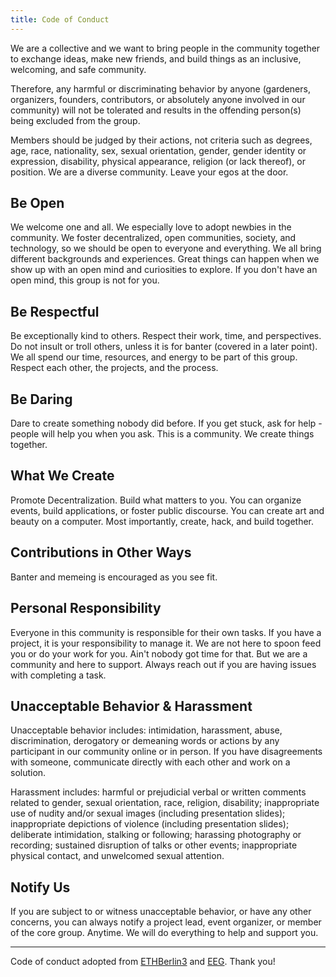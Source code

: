 ```yaml
---
title: Code of Conduct
---
```


We are a collective and we want to bring people in the community together to exchange ideas, make new friends, and build things as an inclusive, welcoming, and safe community.

Therefore, any harmful or discriminating behavior by anyone (gardeners, organizers, founders, contributors, or absolutely anyone involved in our community) will not be tolerated and results in the offending person(s) being excluded from the group.

Members should be judged by their actions, not criteria such as degrees, age, race, nationality, sex, sexual orientation, gender, gender identity or expression, disability, physical appearance, religion (or lack thereof), or position. We are a diverse community. Leave your egos at the door.

## Be Open
We welcome one and all. We especially love to adopt newbies in the community. We foster decentralized, open communities, society, and technology, so we should be open to everyone and everything. We all bring different backgrounds and experiences. Great things can happen when we show up with an open mind and curiosities to explore. If you don't have an open mind, this group is not for you.

## Be Respectful
Be exceptionally kind to others. Respect their work, time, and perspectives. Do not insult or troll others, unless it is for banter (covered in a later point). We all spend our time, resources, and energy to be part of this group. Respect each other, the projects, and the process.

## Be Daring
Dare to create something nobody did before. If you get stuck, ask for help - people will help you when you ask. This is a community. We create things together.

## What We Create
Promote Decentralization. Build what matters to you. You can organize events, build applications, or foster public discourse. You can create art and beauty on a computer. Most importantly, create, hack, and build together.

## Contributions in Other Ways
Banter and memeing is encouraged as you see fit.

## Personal Responsibility
Everyone in this community is responsible for their own tasks. If you have a project, it is your responsibility to manage it. We are not here to spoon feed you or do your work for you. Ain't nobody got time for that. But we are a community and here to support. Always reach out if you are having issues with completing a task.

## Unacceptable Behavior & Harassment
Unacceptable behavior includes: intimidation, harassment, abuse, discrimination, derogatory or demeaning words or actions by any participant in our community online or in person. If you have disagreements with someone, communicate directly with each other and work on a solution.

Harassment includes: harmful or prejudicial verbal or written comments related to gender, sexual orientation, race, religion, disability; inappropriate use of nudity and/or sexual images (including presentation slides); inappropriate depictions of violence (including presentation slides); deliberate intimidation, stalking or following; harassing photography or recording; sustained disruption of talks or other events; inappropriate physical contact, and unwelcomed sexual attention.

## Notify Us
If you are subject to or witness unacceptable behavior, or have any other concerns, you can always notify a project lead, event organizer, or member of the core group. Anytime. We will do everything to help and support you.

---

Code of conduct adopted from [ETHBerlin3](https://ethberlin.ooo/code-of-conduct/) and [EEG](https://docs.ethevents.club/en/code-of-conduct/). Thank you!